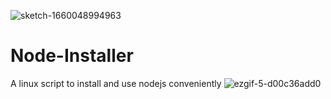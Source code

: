 ![sketch-1660048994963](https://user-images.githubusercontent.com/29815204/183650032-081e3c44-e4c1-4cdf-93cb-404f57de6faa.png)
# Node-Installer
A linux script to install and use nodejs conveniently
![ezgif-5-d00c36add0](https://user-images.githubusercontent.com/29815204/183647837-8a8f99bb-4523-4e75-970b-13b569d2743f.gif)
